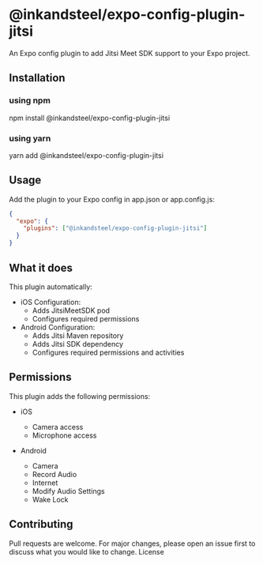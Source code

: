 # @inkandsteel/expo-config-plugin-jitsi

An Expo config plugin to add Jitsi Meet SDK support to your Expo project.

## Installation

### using npm

npm install @inkandsteel/expo-config-plugin-jitsi

### using yarn

yarn add @inkandsteel/expo-config-plugin-jitsi

## Usage

Add the plugin to your Expo config in app.json or app.config.js:

```json
{
  "expo": {
    "plugins": ["@inkandsteel/expo-config-plugin-jitsi"]
  }
}
```

## What it does

This plugin automatically:

- iOS Configuration:
  - Adds JitsiMeetSDK pod
  - Configures required permissions
- Android Configuration:
  - Adds Jitsi Maven repository
  - Adds Jitsi SDK dependency
  - Configures required permissions and activities

## Permissions

This plugin adds the following permissions:

- iOS

  - Camera access
  - Microphone access

- Android

  - Camera
  - Record Audio
  - Internet
  - Modify Audio Settings
  - Wake Lock

## Contributing

Pull requests are welcome. For major changes, please open an issue first to discuss what you would like to change.
License
